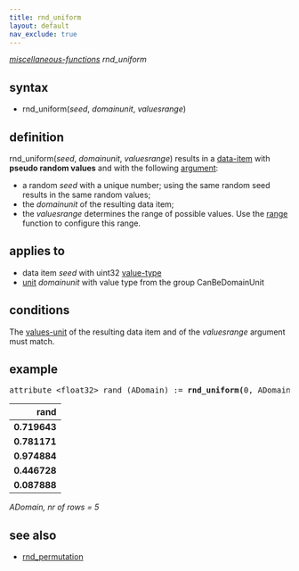 ```yaml
---
title: rnd_uniform
layout: default
nav_exclude: true
---
```

*[miscellaneous-functions](miscellaneous-functions) rnd_uniform*

## syntax

- rnd_uniform(*seed*, *domainunit*, *valuesrange*)

## definition

rnd_uniform(*seed*, *domainunit*, *valuesrange*) results in a [data-item](data-item) with **pseudo random values** and with the following [argument](argument):

- a random *seed* with a unique number; using the same random seed results in the same random values;
- the *domainunit* of the resulting data item;
- the *valuesrange* determines the range of possible values. Use the [range](range) function to configure this range.

## applies to

- data item *seed* with uint32 [value-type](value-type) 
- [unit](unit) *domainunit* with value type from the group CanBeDomainUnit

## conditions

The [values-unit](values-unit) of the resulting data item and of the *valuesrange* argument must match.

## example

<pre>
attribute &lt;float32&gt; rand (ADomain) := <B>rnd_uniform(</B>0, ADomain, range(float32, 0f, 1f)<B>)</B>;
</pre>

| **rand**     |
|-------------:|
| **0.719643** |
| **0.781171** |
| **0.974884** |
| **0.446728** |
| **0.087888** |

*ADomain, nr of rows = 5*

## see also

- [rnd_permutation](rnd_permutation)